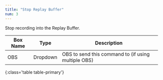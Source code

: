 ```yaml
---
title: "Stop Replay Buffer"
num: 3
---
```

Stop recording into the Replay Buffer.

| Box Name | Type | Description | 
|-------|--------|--------
|OBS|Dropdown|OBS to send this command to (if using multiple OBS)|
{:class='table table-primary'}









